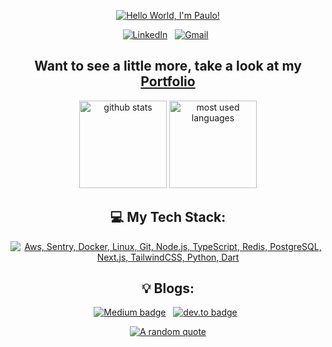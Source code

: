 <div align="center">

[![Hello World, I'm Paulo!](assets/header.gif)](https://github.com/paulocod)

[![LinkedIn](https://skillicons.dev/icons?i=linkedin)](https://www.linkedin.com/in/paulovcampos/) &nbsp;
[![Gmail](https://skillicons.dev/icons?i=gmail)](mailto:paulo.campos.dev@gmail.com?subject=Hello%20Paulo,%20From%20Github) &nbsp;
## Want to see a little more, take a look at my [Portfolio](https://paulocod.github.io/Portfolio/)

<p>
  <img height="140em" alt="github stats" src="https://github-readme-stats.vercel.app/api?username=paulocod&show_icons=true&theme=dark"/>
  <img height="140em" alt="most used languages" src="https://github-readme-stats.vercel.app/api/top-langs/?username=paulocod&layout=compact&langs_count=7&theme=dark"/>
<p/>

## 💻 My Tech Stack:

[![Aws, Sentry, Docker, Linux, Git, Node.js, TypeScript, Redis, PostgreSQL, Next.js, TailwindCSS, Python, Dart](https://skillicons.dev/icons?i=aws,sentry,docker,linux,git,nodejs,ts,redis,postgresql,next,tailwind,python,dart)](https://skillicons.dev)

## 💡 Blogs:
<p>
    <a target="_blank"href="https://medium.com/@paulo.campos.dev"><img alt="Medium badge" src="https://img.shields.io/badge/Medium-12100E?style=for-the-badge&logo=medium&logoColor=white" /></a>&nbsp;&nbsp;
    <a target="_blank"href="https://dev.to/paulocod"><img alt="dev.to badge" src="https://img.shields.io/badge/dev.to-0A0A0A?style=for-the-badge&logo=dev.to&logoColor=white" /></a>&nbsp;&nbsp;
</p>

[![A random quote](https://quotes-github-readme.vercel.app/api?type=horizontal&theme=dark)](https://github.com/piyushsuthar/github-readme-quotes)

</div>